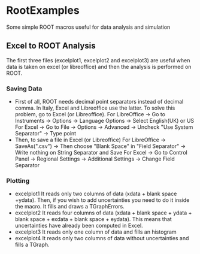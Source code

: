 # RootExamples
Some simple ROOT macros useful for data analysis and simulation

## Excel to ROOT Analysis
The first three files (excelplot1, excelplot2 and excelplot3) are useful when data is taken on excel (or libreoffice) and then the analysis is performed on ROOT. 

### Saving Data
- First of all, ROOT needs decimal point separators instead of decimal comma. In Italy, Excel and Libreoffice use the latter.
  To solve this problem, go to Excel (or Libreoffice).
  For LibreOffice -> Go to Instruments -> Options -> Language Options -> Select English(UK) or US
  For Excel -> Go to File -> Options -> Advanced -> Uncheck "Use System Separator" -> Type point
- Then, to save a file in Excel (or Libreoffice)
  For LibreOffice -> SaveAs(".csv") -> Then choose "Blank Space" in "Field Separator" -> Write nothing on String Separator and Save
  For Excel -> Go to Control Panel -> Regional Settings -> Additional Settings -> Change Field Separator
  
### Plotting
- excelplot1
  It reads only two columns of data (xdata + blank space +ydata). Then, if you wish to add uncertainties you need to do it inside the macro. It fills and draws a TGraphErrors.
- excelplot2
  It reads four columns of data (xdata + blank space + ydata + blank space + exdata + blank space + eydata). This means that uncertainties have already been computed in Excel.
- excelplot3
  It reads only one column of data and fills an histogram
- excelplot4
  It reads only two columns of data without uncertainties and fills a TGraph.
